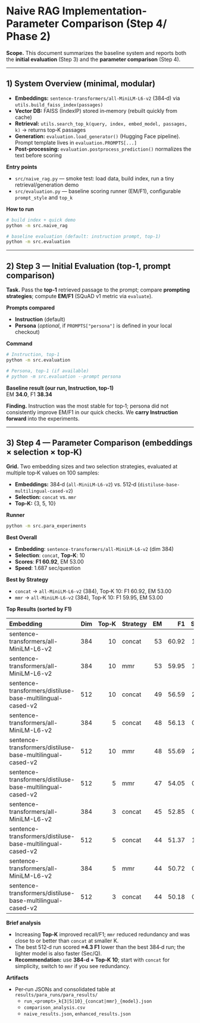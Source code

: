 # Naive RAG Implementation-Parameter Comparison (Step 4/ Phase 2)

**Scope.** This document summarizes the baseline system and reports both the **initial evaluation** (Step 3) and the **parameter comparison** (Step 4).

---

## 1) System Overview (minimal, modular)
- **Embeddings:** `sentence-transformers/all-MiniLM-L6-v2` (384‑d) via `utils.build_faiss_index(passages)`  
- **Vector DB:** FAISS (IndexIP) stored in‑memory (rebuilt quickly from cache)  
- **Retrieval:** `utils.search_top_k(query, index, embed_model, passages, k)` → returns top‑K passages  
- **Generation:** `evaluation.load_generator()` (Hugging Face pipeline). Prompt template lives in `evaluation.PROMPTS[...]`  
- **Post‑processing:** `evaluation.postprocess_prediction()` normalizes the text before scoring

**Entry points**
- `src/naive_rag.py` — smoke test: load data, build index, run a tiny retrieval/generation demo  
- `src/evaluation.py` — baseline scoring runner (EM/F1), configurable `prompt_style` and `top_k`

**How to run**
```bash
# build index + quick demo
python -m src.naive_rag

# baseline evaluation (default: instruction prompt, top-1)
python -m src.evaluation
```

---

## 2) Step 3 — Initial Evaluation (top‑1, prompt comparison)
**Task.** Pass the **top‑1** retrieved passage to the prompt; compare **prompting strategies**; compute **EM/F1** (SQuAD v1 metric via `evaluate`).

**Prompts compared**
- **Instruction** (default)
- **Persona** (*optional*, if `PROMPTS["persona"]` is defined in your local checkout)

**Command**
```bash
# Instruction, top-1
python -m src.evaluation

# Persona, top-1 (if available)
# python -m src.evaluation --prompt persona
```

**Baseline result (our run, Instruction, top‑1)**  
EM **34.0**, F1 **38.34**

**Finding.** Instruction was the most stable for top‑1; persona did not consistently improve EM/F1 in our quick checks. We **carry Instruction forward** into the experiments.

---

## 3) Step 4 — Parameter Comparison (embeddings × selection × top‑K)
**Grid.** Two embedding sizes and two selection strategies, evaluated at multiple top‑K values on 100 samples:
- **Embeddings:** 384‑d (`all-MiniLM-L6-v2`) vs. 512‑d (`distiluse-base-multilingual-cased-v2`)
- **Selection:** `concat` vs. `mmr`
- **Top‑K:** {3, 5, 10}

**Runner**
```bash
python -m src.para_experiments
```

**Best Overall**
- **Embedding**: `sentence-transformers/all-MiniLM-L6-v2` (dim 384)  
- **Selection**: `concat`, **Top‑K**: 10  
- **Scores**: **F1 60.92**, EM 53.00  
- **Speed**: 1.687 sec/question

**Best by Strategy**
- `concat` → `all-MiniLM-L6-v2` (384), Top‑K 10: F1 60.92, EM 53.00  
- `mmr`   → `all-MiniLM-L6-v2` (384), Top‑K 10: F1 59.95, EM 53.00

**Top Results (sorted by F1)**

| Embedding                                                  |   Dim |   Top‑K | Strategy   |   EM |    F1 |   Sec/Q |
|:-----------------------------------------------------------|------:|--------:|:-----------|-----:|------:|--------:|
| sentence-transformers/all-MiniLM-L6-v2                     |   384 |      10 | concat     |   53 | 60.92 |   1.687 |
| sentence-transformers/all-MiniLM-L6-v2                     |   384 |      10 | mmr        |   53 | 59.95 |   1.532 |
| sentence-transformers/distiluse-base-multilingual-cased-v2 |   512 |      10 | concat     |   49 | 56.59 |   2.177 |
| sentence-transformers/all-MiniLM-L6-v2                     |   384 |       5 | concat     |   48 | 56.13 |   0.774 |
| sentence-transformers/distiluse-base-multilingual-cased-v2 |   512 |      10 | mmr        |   48 | 55.69 |   2.028 |
| sentence-transformers/distiluse-base-multilingual-cased-v2 |   512 |       5 | mmr        |   47 | 54.05 |   0.896 |
| sentence-transformers/all-MiniLM-L6-v2                     |   384 |       3 | concat     |   45 | 52.85 |   0.394 |
| sentence-transformers/distiluse-base-multilingual-cased-v2 |   512 |       5 | concat     |   44 | 51.37 |   1.025 |
| sentence-transformers/all-MiniLM-L6-v2                     |   384 |       5 | mmr        |   44 | 50.72 |   0.714 |
| sentence-transformers/distiluse-base-multilingual-cased-v2 |   512 |       3 | concat     |   44 | 50.18 |   0.541 |

**Brief analysis**
- Increasing **Top‑K** improved recall/F1; `mmr` reduced redundancy and was close to or better than `concat` at smaller K.  
- The best 512‑d run scored **≈4.3 F1** lower than the best 384‑d run; the lighter model is also faster (Sec/Q).  
- **Recommendation:** use **384‑d + Top‑K 10**; start with `concat` for simplicity, switch to `mmr` if you see redundancy.

**Artifacts**
- Per‑run JSONs and consolidated table at `results/para_runs/para_results/`  
  - `run_<prompt>_k{3|5|10}_{concat|mmr}_{model}.json`  
  - `comparison_analysis.csv`  
  - `naive_results.json`, `enhanced_results.json`
